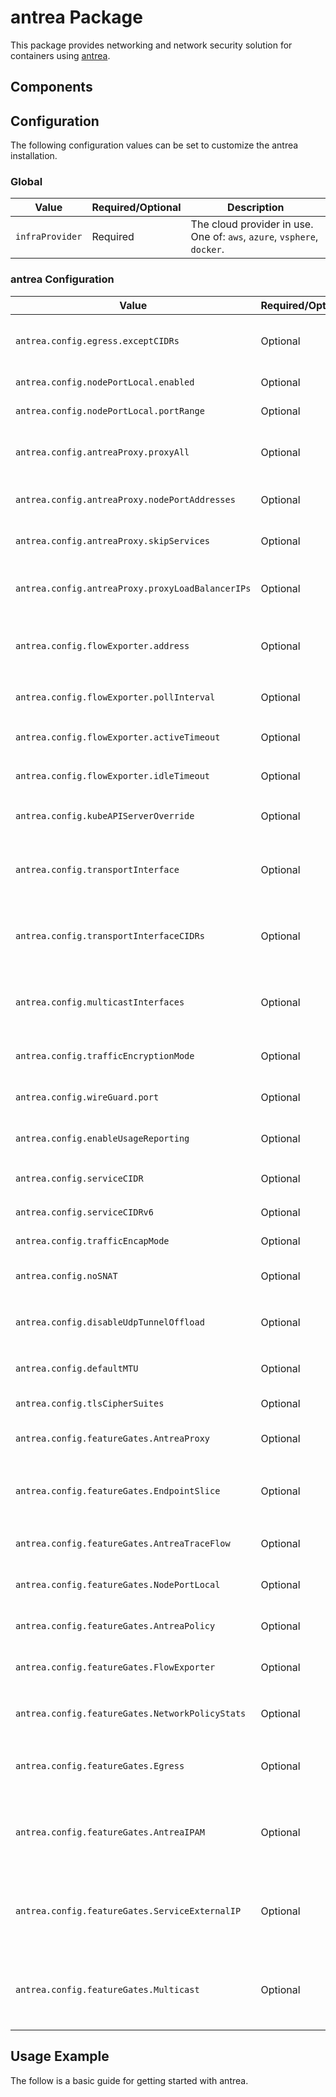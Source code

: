 # antrea Package

This package provides networking and network security solution for containers using [antrea](https://antrea.io/).

## Components

## Configuration

The following configuration values can be set to customize the antrea installation.

### Global

| Value           | Required/Optional | Description                                                             |
|-----------------|-------------------|-------------------------------------------------------------------------|
| `infraProvider` | Required          | The cloud provider in use. One of: `aws`, `azure`, `vsphere`, `docker`. |

### antrea Configuration

| Value                                            | Required/Optional | Description                                                                                                   |
|--------------------------------------------------|-------------------|---------------------------------------------------------------------------------------------------------------|
| `antrea.config.egress.exceptCIDRs`               | Optional          | The CIDR ranges to which outbound Pod traffic will not be SNAT'd by Egresses                                  |
| `antrea.config.nodePortLocal.enabled`            | Optional          | Enable NodePortLocal feature. Default: true                                                                   |
| `antrea.config.nodePortLocal.portRange`          | Optional          | Provide the port range used by NodePortLocal                                                                  |
| `antrea.config.antreaProxy.proxyAll`             | Optional          | ProxyAll tells antrea-agent to proxy all Service traffic. Default: false                                      |
| `antrea.config.antreaProxy.nodePortAddresses`    | Optional          | Specifies the host IPv4/IPv6 addresses for NodePort                                                           |
| `antrea.config.antreaProxy.skipServices`         | Optional          | List of Services which should be ignored by AntreaProxy                                                       |
| `antrea.config.antreaProxy.proxyLoadBalancerIPs` | Optional          | Load-balance traffic destined to the External IPs of LoadBalancer services. Default: false                    |
| `antrea.config.flowExporter.address`             | Optional          | Provide the IPFIX collector address as a string. Default: `flow-aggregator.flow-aggregator.svc:4739:tls`      |
| `antrea.config.flowExporter.pollInterval`        | Optional          | Provide flow poll interval as a duration string. Default: `5s`                                                |
| `antrea.config.flowExporter.activeTimeout`       | Optional          | Provide the active flow export timeout. Default: `30s`                                                        |
| `antrea.config.flowExporter.idleTimeout`         | Optional          | Provide the idle flow export timeout. Default: `15s`                                                          |
| `antrea.config.kubeAPIServerOverride`            | Optional          | Provide the address of Kubernetes apiserver. Default: nil                                                     |
| `antrea.config.transportInterface`               | Optional          | The name of the interface on Node which is used for tunneling or routing the traffic. Default: empty          |
| `antrea.config.transportInterfaceCIDRs`          | Optional          | The network CIDRs of the interface on Node which is used for tunneling or routing the traffic. Default: empty |
| `antrea.config.multicastInterfaces`              | Optional          | The names of the interfaces on Nodes that are used to forward multicast traffic. Default: nil                 |
| `antrea.config.trafficEncryptionMode`            | Optional          | Determines how tunnel traffic is encrypted. Default: none                                                     |
| `antrea.config.wireGuard.port`                   | Optional          | The port for WireGuard to receive traffic. Default: 51820                                                     |
| `antrea.config.enableUsageReporting`             | Optional          | Enable usage reporting (telemetry) to VMware. Default: false                                                  |
| `antrea.config.serviceCIDR`                      | Optional          | The service IPv4 CIDR to use. Default: `10.96.0.0/12`                                                         |
| `antrea.config.serviceCIDRv6`                    | Optional          | The service IPv6 CIDR to use. Default: nil                                                                    |
| `antrea.config.trafficEncapMode`                 | Optional          | The traffic encapsulation mode. Default: `encap`                                                              |
| `antrea.config.noSNAT`                           | Optional          | Boolean flag to enable/disable SNAT. Default: `false`                                                         |
| `antrea.config.disableUdpTunnelOffload`          | Optional          | Disable UDP tunnel offload feature on default NIC. Default: `false`                                           |
| `antrea.config.defaultMTU`                       | Optional          | MTU to use. Default: `null` (Antrea will autodetect)                                                          |
| `antrea.config.tlsCipherSuites`                  | Optional          | List of allowed cipher suites                                                                                 |
| `antrea.config.featureGates.AntreaProxy`         | Optional          | Boolean flag to enable/disable antrea proxy. Default: `true`                                                  |
| `antrea.config.featureGates.EndpointSlice`       | Optional          | Boolean flag to enable/disable EndpointSlice support in AntreaProxy. Default: `false`                         |
| `antrea.config.featureGates.AntreaTraceFlow`     | Optional          | Boolean flag to enable/disable antrea traceflow. Default: `false`                                             |
| `antrea.config.featureGates.NodePortLocal`       | Optional          | Boolean flag to enable/disable antrea proxy. Default: `false`                                                 |
| `antrea.config.featureGates.AntreaPolicy`        | Optional          | Boolean flag to enable/disable antrea policy. Default: `true`                                                 |
| `antrea.config.featureGates.FlowExporter`        | Optional          | Boolean flag to enable/disable flow exporter. Default: `false`                                                |
| `antrea.config.featureGates.NetworkPolicyStats`  | Optional          | Boolean flag to enable/disable network policy stats. Default: `false`                                         |
| `antrea.config.featureGates.Egress`              | Optional          | Boolean flag to enable/disable SNAT IPs of Pod egress traffic. Default: `false`                               |
| `antrea.config.featureGates.AntreaIPAM`          | Optional          | Boolean flag to enable/disable NodePortLocal feature to make the pods reachable externally through NodePort   |
| `antrea.config.featureGates.ServiceExternalIP`   | Optional          | Boolean flag to enable/disable NodePortLocal feature to make the pods reachable externally through NodePort   |
| `antrea.config.featureGates.Multicast`           | Optional          | Boolean flag to enable/disable NodePortLocal feature to make the pods reachable externally through NodePort   |

## Usage Example

The follow is a basic guide for getting started with antrea.
